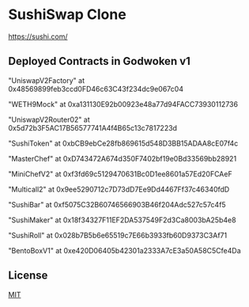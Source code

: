 # SushiSwap Clone

https://sushi.com/

## Deployed Contracts in Godwoken v1

"UniswapV2Factory" at 0x48569899feb3ccd0FD46c63C43f234dc9e067c04

"WETH9Mock" at 0xa131130E92b00923e48a77d94FACC73930112736

"UniswapV2Router02" at 0x5d72b3F5AC17B56577741A4f4B65c13c7817223d

"SushiToken" at 0xbCB9ebCe28fb869615d548D3BB15ADAA8cE07f4c

"MasterChef" at 0xD743472A674d350F7402bf19e0Bd33569bb28921

"MiniChefV2" at 0xf3fd69c5129470631Bc0D1ee8601a57Ed20FCAeF

"Multicall2" at 0x9ee5290712c7D73dD7Ee9Dd4467Ff37c46340fdD

"SushiBar" at 0xf5075C32B60746566903B46f204Adc527c57c4f5

"SushiMaker" at 0x18f34327F11EF2DA537549F2d3Ca8003bA25b4e8

"SushiRoll" at 0x028b7B5b6e65519c7E66b3933fb60D9373C3Af71

"BentoBoxV1" at 0xe420D06405b42301a2333A7cE3a50A58C5Cfe4Da

## License

[MIT](LICENSE.txt)
